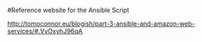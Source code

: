 #Reference website for the Ansible Script

http://tomoconnor.eu/blogish/part-3-ansible-and-amazon-web-services/#.VvOxyhJ96qA
